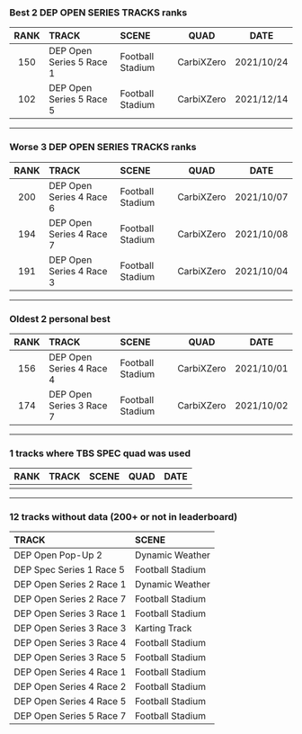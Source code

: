 ### Best 2 DEP OPEN SERIES TRACKS ranks
|RANK|TRACK|SCENE|QUAD|DATE|
|:---:|:---|:---|:---:|:---:|
|150|DEP Open Series 5 Race 1|Football Stadium|CarbiXZero|2021/10/24|
|102|DEP Open Series 5 Race 5|Football Stadium|CarbiXZero|2021/12/14|
---
### Worse 3 DEP OPEN SERIES TRACKS ranks
|RANK|TRACK|SCENE|QUAD|DATE|
|:---:|:---|:---|:---:|:---:|
|200|DEP Open Series 4 Race 6|Football Stadium|CarbiXZero|2021/10/07|
|194|DEP Open Series 4 Race 7|Football Stadium|CarbiXZero|2021/10/08|
|191|DEP Open Series 4 Race 3|Football Stadium|CarbiXZero|2021/10/04|
---
### Oldest 2 personal best
|RANK|TRACK|SCENE|QUAD|DATE|
|:---:|:---|:---|:---:|:---:|
|156|DEP Open Series 4 Race 4|Football Stadium|CarbiXZero|2021/10/01|
|174|DEP Open Series 3 Race 7|Football Stadium|CarbiXZero|2021/10/02|
---
### 1 tracks where TBS SPEC quad was used
|RANK|TRACK|SCENE|QUAD|DATE|
|:---:|:---|:---|:---:|:---:|
||||||
---
### 12 tracks without data (200+ or not in leaderboard)
|TRACK|SCENE|
|:---|:---|
|DEP Open Pop-Up 2|Dynamic Weather|
|DEP Spec Series 1 Race 5|Football Stadium|
|DEP Open Series 2 Race 1|Dynamic Weather|
|DEP Open Series 2 Race 7|Football Stadium|
|DEP Open Series 3 Race 1|Football Stadium|
|DEP Open Series 3 Race 3|Karting Track|
|DEP Open Series 3 Race 4|Football Stadium|
|DEP Open Series 3 Race 5|Football Stadium|
|DEP Open Series 4 Race 1|Football Stadium|
|DEP Open Series 4 Race 2|Football Stadium|
|DEP Open Series 4 Race 5|Football Stadium|
|DEP Open Series 5 Race 7|Football Stadium|
